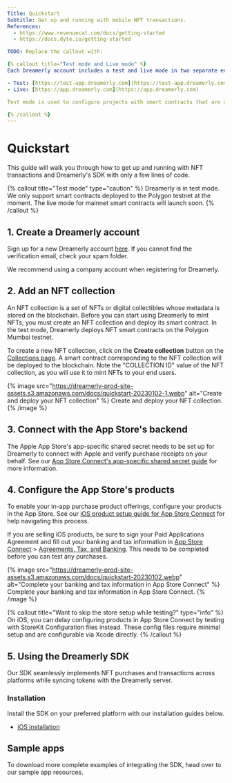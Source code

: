 ```yaml
---
Title: Quickstart
Subtitle: Get up and running with mobile NFT transactions.
References:
  - https://www.revenuecat.com/docs/getting-started
  - https://docs.dyte.io/getting-started

TODO: Replace the callout with:

{% callout title="Test mode and Live mode" %}
Each Dreamerly account includes a test and live mode in two separate environments:

- Test: [https://test-app.dreamerly.com](https://test-app.dreamerly.com)
- Live: [https://app.dreamerly.com](https://app.dreamerly.com)

Test mode is used to configure projects with smart contracts that are deployed to a testnet. Live mode is for mainnet smart contracts.

{% /callout %}
---
```


# Quickstart

This guide will walk you through how to get up and running with NFT transactions and Dreamerly's SDK with only a few lines of code.

{% callout title="Test mode" type="caution" %}
Dreamerly is in test mode. We only support smart contracts deployed to the Polygon testnet at the moment. The live mode for mainnet smart contracts will launch soon.
{% /callout %}

## 1. Create a Dreamerly account

Sign up for a new Dreamerly account [here](https://app.dreamerly.com). If you cannot find the verification email, check your spam folder.

We recommend using a company account when registering for Dreamerly.

## 2. Add an NFT collection

An NFT collection is a set of NFTs or digital collectibles whose metadata is stored on the blockchain. Before you can start using Dreamerly to mint NFTs, you must create an NFT collection and deploy its smart contract. In the test mode, Dreamerly deploys NFT smart contracts on the Polygon Mumbai testnet.

To create a new NFT collection, click on the **Create collection** button on the [Collections page](https://app.dreamerly.com/collections). A smart contract corresponding to the NFT collection will be deployed to the blockchain. Note the "COLLECTION ID" value of the NFT collection, as you will use it to mint NFTs to your end users.

{% image src="https://dreamerly-prod-site-assets.s3.amazonaws.com/docs/quickstart-20230102-1.webp" alt="Create and deploy your NFT collection" %}
Create and deploy your NFT collection.
{% /image %}

## 3. Connect with the App Store's backend

The Apple App Store's app-specific shared secret needs to be set up for Dreamerly to connect with Apple and verify purchase receipts on your behalf. See our [App Store Connect's app-specific shared secret guide](/docs/appstoreconnect-app-specific-shared-secret) for more information.

## 4. Configure the App Store's products

To enable your in-app purchase product offerings, configure your products in the App Store. See our [iOS product setup guide for App Store Connect](/docs/ios-products) for help navigating this process.

If you are selling iOS products, be sure to sign your Paid Applications Agreement and fill out your banking and tax information in [App Store Connect](https://appstoreconnect.apple.com/) > [Agreements, Tax, and Banking](https://appstoreconnect.apple.com/WebObjects/iTunesConnect.woa/da/jumpTo?page=contracts). This needs to be completed before you can test any purchases.

{% image src="https://dreamerly-prod-site-assets.s3.amazonaws.com/docs/quickstart-20230102.webp" alt="Complete your banking and tax information in App Store Connect" %}
Complete your banking and tax information in App Store Connect.
{% /image %}

{% callout title="Want to skip the store setup while testing?" type="info" %}
On iOS, you can delay configuring products in App Store Connect by testing with StoreKit Configuration files instead. These config files require minimal setup and are configurable via Xcode directly.
{% /callout %}

## 5. Using the Dreamerly SDK

Our SDK seamlessly implements NFT purchases and transactions across platforms while syncing tokens with the Dreamerly server.

### Installation

Install the SDK on your preferred platform with our installation guides below.

- [iOS installation](/docs/install-ios-sdk)

## Sample apps

To download more complete examples of integrating the SDK, head over to our sample app resources.

